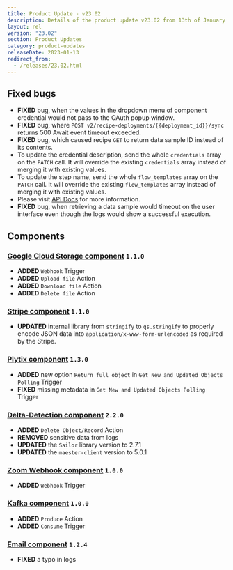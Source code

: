 ```yaml
---
title: Product Update - v23.02
description: Details of the product update v23.02 from 13th of January 2023.
layout: rel
version: "23.02"
section: Product Updates
category: product-updates
releaseDate: 2023-01-13
redirect_from:
  - /releases/23.02.html
---
```


## Fixed bugs

*   **FIXED** bug, when the values in the dropdown menu of component credential would not pass to the OAuth popup window.
*   **FIXED** bug, where `POST v2/recipe-deployments/{{deployment_id}}/sync` returns 500 Await event timeout exceeded.
*   **FIXED** bug, which caused recipe `GET` to return data sample ID instead of its contents.
  *   To update the credential description, send the whole `credentials` array on the `PATCH` call. It will override the existing `credentials` array instead of merging it with existing values.
  *   To update the step name, send the whole `flow_templates` array on the `PATCH` call. It will override the existing `flow_templates` array instead of merging it with existing values.
  *   Please visit [API Docs](({{site.data.tenant.apiDocsUri}}/v2#/recipes/patch_recipes__recipe_id)) for more information.
*   **FIXED** bug, when retrieving a data sample would timeout on the user interface even though the logs would show a successful execution.

## Components

### [Google Cloud Storage component](/components/google-cloud-storage/) `1.1.0`

*   **ADDED**  `Webhook` Trigger
*   **ADDED**  `Upload file` Action
*   **ADDED**  `Download file` Action
*   **ADDED**  `Delete file` Action

### [Stripe component](/components/stripe/) `1.1.0`

*   **UPDATED**  internal library from `stringify` to `qs.stringify` to properly encode JSON data into `application/x-www-form-urlencoded` as required by the Stripe.

### [Plytix component](/components/plytix/) `1.3.0`

*   **ADDED**  new option `Return full object` in `Get New and Updated Objects Polling` Trigger
*   **FIXED**  missing metadata in `Get New and Updated Objects Polling` Trigger

### [Delta-Detection component](/components/delta-detection/) `2.2.0`

*   **ADDED**  `Delete Object/Record` Action
*   **REMOVED**  sensitive data from logs
*   **UPDATED**  the `Sailor` library version to 2.7.1
*   **UPDATED**  the `maester-client` version to 5.0.1

### [Zoom Webhook component](/components/zoom-webhook/) `1.0.0`

*   **ADDED** `Webhook` Trigger

### [Kafka component](/components/kafka/) `1.0.0`

*   **ADDED** `Produce` Action
*   **ADDED** `Consume` Trigger

### [Email component](/components/email/) `1.2.4`

*   **FIXED** a typo in logs

